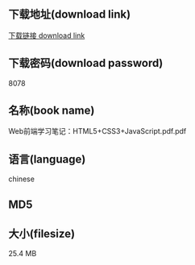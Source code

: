 ## 下载地址(download link)
[下载链接 download link](https://tutu365.netlify.app/?s=Web%E5%89%8D%E7%AB%AF%E5%AD%A6%E4%B9%A0%E7%AC%94%E8%AE%B0%EF%BC%9AHTML5%2BCSS3%2BJavaScript.pdf)

## 下载密码(download password)
8078

## 名称(book name)
Web前端学习笔记：HTML5+CSS3+JavaScript.pdf.pdf

## 语言(language)
chinese

## MD5


## 大小(filesize)
25.4 MB
